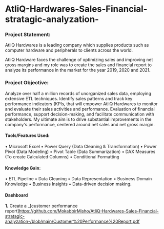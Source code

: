 # AtliQ-Hardwares-Sales-Financial-stratagic-analyzation-

### Project Statement: 
AtliQ Hardwares is a leading company which supplies products such as computer hardware and peripherals to clients across the world.

AtliQ Hardware faces the challenge of optimizing sales and improving net gross margins and my role was to create the sales and financial report to analyze its performance in the market for the year 2019, 2020 and 2021.

### Project Objective:
Analyze over half a million records of unorganized sales data, employing extensive ETL techniques. Identify sales patterns and track key performance indicators (KPIs, that will empower AtliQ Hardwares to monitor and evaluate their sales activities and performance. Evaluation of financial performance, support decision-making, and facilitate communication with stakeholders.
My ultimate aim is to drive substantial improvements in the company's performance, centered around net sales and net gross margin.

#### Tools/Features Used:
• Microsoft Excel
• Power Query (Data Cleaning & Transformation)
• Power Pivot (Data Modeling)
• Pivot Table (Data Summarization)
• DAX Measures (To create Calculated Columns)
• Conditional Formatting

#### Knowledge Gain:
• ETL Pipeline
• Data Cleaning
• Data Representation
• Business Domain Knowledge
• Business Insights
• Data-driven decision making.

#### Dashboard
**1.** Create a _[customer performance report]https://github.com/MokabbirMisho/AtliQ-Hardwares-Sales-Financial-stratagic-analyzation-/blob/main/Customer%20Performance%20Report.pdf


